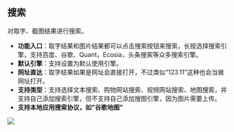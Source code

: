 ## 搜索
对取字、截图结果进行搜索。

* **功能入口**：取字结果和图片结果都可以点击搜索按钮来搜索，长按选择搜索引擎，支持百度、谷歌、Quant，Ecosia，头条搜索等众多搜索引擎。
* **默认引擎**：支持设置为默认使用引擎。
* **网址直达**：取字结果如果是网址会直接打开，不过类似“123.11”这种也会当做网址打开。
* **支持类型**：支持选择文本搜索、购物网站搜索、视频网站搜索、地图搜索，并支持自己添加搜索引擎，但不支持自己添加搜图引擎，因为图片需要上传。
* **支持本地应用搜索协议，如"谷歌地图"**

![](http://ww1.sinaimg.cn/large/6b1dd0a7ly1fzrc13ubk5j20u01hcad9.jpg)